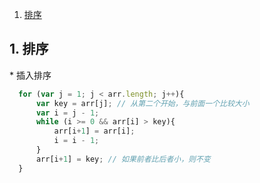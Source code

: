 
1. [排序](#1)


<h2 id="1">1. 排序</h2>
* 插入排序

  ```javascript 
    for (var j = 1; j < arr.length; j++){
        var key = arr[j]; // 从第二个开始，与前面一个比较大小
        var i = j - 1;
        while (i >= 0 && arr[i] > key){
            arr[i+1] = arr[i];
            i = i - 1;
        }
        arr[i+1] = key; // 如果前者比后者小，则不变
    }
  ```
